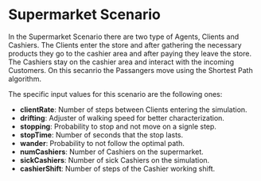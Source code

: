 # Supermarket Scenario

In the Supermarket Scenario there are two type of Agents, Clients and Cashiers. The Clients enter the store and after gathering the necessary products they go to the cashier area and after paying they leave the store. The Cashiers stay on the cashier area and interact with the incoming Customers. On this secanrio the Passangers move using the Shortest Path algorithm.

The specific input values for this scenario are the following ones:

* **clientRate**: Number of steps between Clients entering the simulation.
* **drifting**: Adjuster of walking speed for better characterization.
* **stopping**: Probability to stop and not move on a signle step.
* **stopTime**: Number of seconds that the stop lasts.
* **wander**: Probability to not follow the optimal path.
* **numCashiers**: Number of Cashiers on the supermarket.
* **sickCashiers**: Number of sick Cashiers on the simulation.
* **cashierShift**: Number of steps of the Cashier working shift.